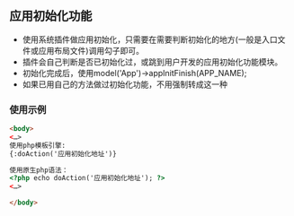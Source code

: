## 应用初始化功能
- 使用系统插件做应用初始化，只需要在需要判断初始化的地方(一般是入口文件或应用布局文件)调用勾子即可。
- 插件会自己判断是否已初始化过，或跳到用户开发的应用初始化功能模块。
- 初始化完成后，使用model('App')->appInitFinish(APP_NAME);
- 如果已用自己的方法做过初始化功能，不用强制转成这一种

### 使用示例
``` html
<body>
<…>
使用php模板引擎:
{:doAction('应用初始化地址')}

使用原生php语法：
<?php echo doAction('应用初始化地址'); ?>
<…>

</body>
